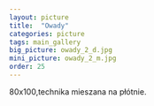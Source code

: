 ```yaml
---
layout: picture
title:  "Owady"
categories: picture
tags: main_gallery
big_picture: owady_2_d.jpg
mini_picture: owady_2_m.jpg
order: 25
---
```

80x100,technika mieszana na płótnie.
